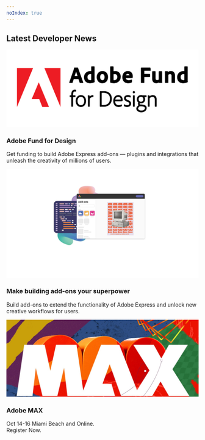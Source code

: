 ```yaml
---
noIndex: true
---
```


<TitleBlock slots="heading" theme="lightest" />

## Latest Developer News

<ResourceCard slots="link, image, heading, text" width="33%"  theme='lightest' className="useCaseCard" />

[](https://developer.adobe.com/fund-for-design)

![App Builder](../images/fund_for_design.png)

### Adobe Fund for Design

Get funding to build Adobe Express add-ons — plugins and integrations that unleash the creativity of millions of users.

<ResourceCard slots="link, image, heading, text" width="33%"  theme='lightest' className="useCaseCard"/>

[](https://developer.adobe.com/express/add-ons/)

![Express Add-Ons](../images/Express_AddOns.jpg)

### Make building add-ons your superpower

Build add-ons to extend the functionality of Adobe Express and unlock new creative workflows for users.

<ResourceCard slots="link, image, heading, text" width="33%"  theme='lightest' className="useCaseCard" />

[](https://max.adobe.com/pricing/)

![Adobe MAX](../images/max.jpeg)

### Adobe MAX

Oct 14-16 Miami Beach and Online.  
Register Now.
